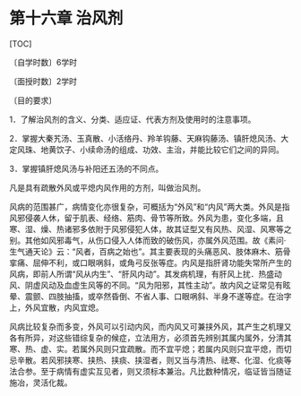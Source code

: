 # 第十六章  治风剂

[TOC]

〔自学时数〕6学时

〔面授时数〕2学时

〔目的要求〕

1．了解治风剂的含义、分类、适应证、代表方剂及使用时的注意事项。

2．掌握大秦艽汤、玉真散、小活络丹、羚羊钩藤、天麻钩藤汤、镇肝熄风汤、大定风珠、地黄饮子、小续命汤的组成、功效、主治，并能比较它们之间的异同。

3．掌握镇肝熄风汤与补阳还五汤的不同点。

凡是具有疏散外风或平熄内风作用的方剂，叫做治风剂。

风病的范围甚广，病情变化亦很复杂，可概括为“外风”和“内风”两大类。外风是指风邪侵袭人休，留于肌表、经络、筋肉、骨节等所致。外风为患，变化多端，且寒、湿、燥、热诸邪多依附于风邪侵犯人体，故其证型又有风热、风湿、风寒等之别。其他如风邪毒气，从伤口侵入人体而致的破伤风，亦属外风范围。故《素问·生气通天论》云：“风者，百病之始也”。其主要表现的头痛恶风、肢体麻木、筋骨挛痛、屈伸不利，或口眼㖞斜，或角弓反张等症。内风是指肝肾功能失常所产生的风病，即前人所谓“风从内生”、“肝风内动”。其发病机理，有肝风上扰．热盛动风、阴虚风动及血虚生风等的不同。“风为阳邪，其性主动”。故内风之证常见有眩晕、震颤、四肢抽搐，或卒然昏倒、不省人事、口眼㖞斜、半身不遂等症。在治字上，外风宜散，内风宜熄。

风病比较复杂而多变，外风可以引动内风，而内风又可兼挟外风，其产生之机理又各有所异，对这些错综复杂的候症，立法用方，必须首先辨别其属内属外，分清其寒、热、虚、实。若属外风则只宜疏散。而不宜平熄；若属内风则只宜平熄，而切忌辛散。若风邪挟寒、挟热、挟痰、挟湿者，则又当与清热、祛寒、化湿、化痰等法合参。至于病情有虚实互见者，则又须标本兼治。凡比数种情况，临证皆当随证施冶，灵活化裁。
